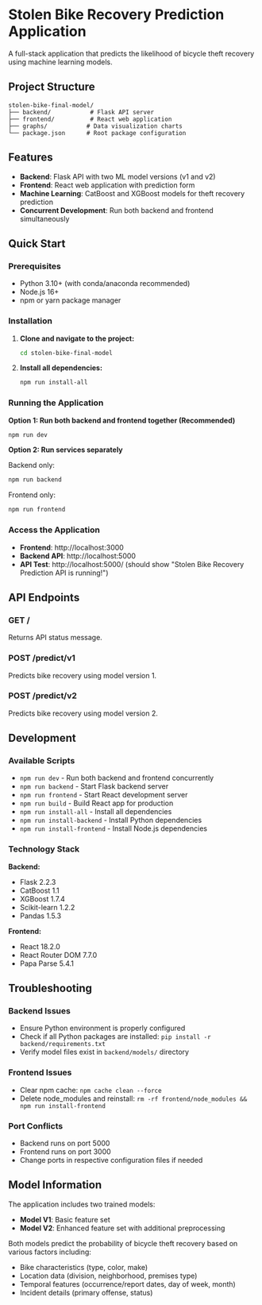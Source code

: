 # Stolen Bike Recovery Prediction Application

A full-stack application that predicts the likelihood of bicycle theft recovery using machine learning models.

## Project Structure

```
stolen-bike-final-model/
├── backend/           # Flask API server
├── frontend/          # React web application
├── graphs/           # Data visualization charts
└── package.json      # Root package configuration
```

## Features

- **Backend**: Flask API with two ML model versions (v1 and v2)
- **Frontend**: React web application with prediction form
- **Machine Learning**: CatBoost and XGBoost models for theft recovery prediction
- **Concurrent Development**: Run both backend and frontend simultaneously

## Quick Start

### Prerequisites

- Python 3.10+ (with conda/anaconda recommended)
- Node.js 16+ 
- npm or yarn package manager

### Installation

1. **Clone and navigate to the project:**
   ```bash
   cd stolen-bike-final-model
   ```

2. **Install all dependencies:**
   ```bash
   npm run install-all
   ```

### Running the Application

**Option 1: Run both backend and frontend together (Recommended)**
```bash
npm run dev
```

**Option 2: Run services separately**

Backend only:
```bash
npm run backend
```

Frontend only:
```bash
npm run frontend
```

### Access the Application

- **Frontend**: http://localhost:3000
- **Backend API**: http://localhost:5000
- **API Test**: http://localhost:5000/ (should show "Stolen Bike Recovery Prediction API is running!")

## API Endpoints

### GET /
Returns API status message.

### POST /predict/v1
Predicts bike recovery using model version 1.

### POST /predict/v2  
Predicts bike recovery using model version 2.

## Development

### Available Scripts

- `npm run dev` - Run both backend and frontend concurrently
- `npm run backend` - Start Flask backend server
- `npm run frontend` - Start React development server
- `npm run build` - Build React app for production
- `npm run install-all` - Install all dependencies
- `npm run install-backend` - Install Python dependencies
- `npm run install-frontend` - Install Node.js dependencies

### Technology Stack

**Backend:**
- Flask 2.2.3
- CatBoost 1.1
- XGBoost 1.7.4
- Scikit-learn 1.2.2
- Pandas 1.5.3

**Frontend:**
- React 18.2.0
- React Router DOM 7.7.0
- Papa Parse 5.4.1

## Troubleshooting

### Backend Issues
- Ensure Python environment is properly configured
- Check if all Python packages are installed: `pip install -r backend/requirements.txt`
- Verify model files exist in `backend/models/` directory

### Frontend Issues
- Clear npm cache: `npm cache clean --force`
- Delete node_modules and reinstall: `rm -rf frontend/node_modules && npm run install-frontend`

### Port Conflicts
- Backend runs on port 5000
- Frontend runs on port 3000
- Change ports in respective configuration files if needed

## Model Information

The application includes two trained models:
- **Model V1**: Basic feature set
- **Model V2**: Enhanced feature set with additional preprocessing

Both models predict the probability of bicycle theft recovery based on various factors including:
- Bike characteristics (type, color, make)
- Location data (division, neighborhood, premises type)
- Temporal features (occurrence/report dates, day of week, month)
- Incident details (primary offense, status)
